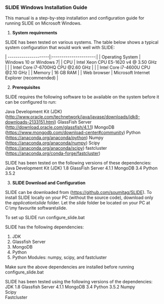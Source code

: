 ### SLIDE Windows Installation Guide

This manual is a step-by-step installation and configuration guide for running SLIDE on Microsoft Windows. 

1. **System requirements**

SLIDE has been tested on various systems. The table below shows a typical system configuration that would work well with SLIDE:


| ---------------------|:----------------------:| 
| Operating System     | Windows 10 or Windows 7|
| CPU                  | Intel Xeon CPU E5-1620 v4 @ 3.50 GHz |
|                      | Intel Core i7-6700HQ CPU @2.60 GHz   |
|                      | Intel Core i7-4600U CPU @2.10 GHz    |
| Memory               | 16 GB RAM    |
| Web browser          | Microsoft Internet Explorer (recommended)   |

2. **Prerequisites**

SLIDE requires the following software to be available on the system before it can be configured to run:

Java Development Kit (JDK)	(http://www.oracle.com/technetwork/java/javase/downloads/jdk8-downloads-2133151.html)
GlassFish Server		(http://download.oracle.com/glassfish/4.1.1)
MongoDB				(https://www.mongodb.com/download-center#community)
Python				(https://anaconda.org/anaconda/python)
Numpy				(https://anaconda.org/anaconda/numpy)
Scipy				(https://anaconda.org/anaconda/scipy)
fastcluster			(https://anaconda.org/conda-forge/fastcluster)

SLIDE has been tested on the following versions of these dependencies:
Java Development Kit (JDK)	1.8
GlassFish Server		4.1.1
MongoDB				3.4
Python				3.5.2

3. **SLIDE Download and Configuration**

SLIDE can be downloaded from (https://github.com/soumitag/SLIDE). To install SLIDE locally on your PC (without the source code), download only the *application\slide* folder. Let the *slide* folder be located on your PC at C:\my favourite software\slide. 



To set up SLIDE run configure_slide.bat

SLIDE has the following dependencies:
1. JDK
2. Glassfish Server
3. MongoDB
4. Python
5. Python Modules: numpy, scipy, and fastcluster

Make sure the above dependencies are installed before running configure_slide.bat

SLIDE has been tested using the following versions of the dependencies:
JDK			1.8
Glassfish Server	4.1.1
MongoDB			3.4
Python			3.5.2
Numpy			
Scipy			
Fastcluster		
